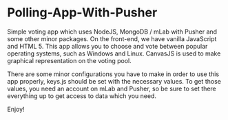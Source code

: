 # Polling-App-With-Pusher

Simple voting app which uses NodeJS, MongoDB / mLab with Pusher and some other minor packages. On the front-end, we have vanilla JavaScript and HTML 5. This app allows you to choose and vote between popular operating systems, such as Windows and Linux. CanvasJS is used to make graphical representation on the voting pool.

There are some minor configurations you have to make in order to use this app properly, keys.js should be set with the necessary values. To get those values, you need an account on mLab and Pusher, so be sure to set there everything up to get access to data which you need.

Enjoy!

